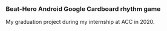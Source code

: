 ### Beat-Hero Android Google Cardboard rhythm game
My graduation project during my internship at ACC in 2020.  
